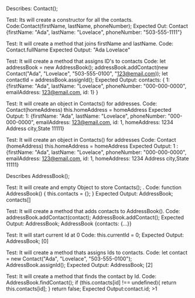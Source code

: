 Describes: Contact();

Test: Its will create a constructor for all the contacts.
Code:Contact(firstName, lastName, phoneNumber);
Expected Out: Contact {firstName: "Ada", lastName: "Lovelace", phoneNumber: "503-555-1111"}

Test: It will create a method that joins firstName and lastName.
Code: Contact.fullName
Expected Output: "Ada Lovelace"

Test: It will create a method that assigns ID's to contacts
Code: let addressBook = new AddressBook();
addressBook.addContact(new Contact("Ada", "Lovelace", "503-555-0100", "123@email.com));
let contactId = addressBook.assignId();
Expected Output: contacts: {
    1: {firstName: "Ada", lastName: "Lovelace", phoneNumber: "000-000-0000", emailAddress: 123@email.com, id: 1}
}

Test: It will create an object in Contacts() for addresses.
Code: Contact(homeAddress)
this.homeAddress = homeAddress 
Expected Output: 1: {firstName: "Ada", lastName: "Lovelace", phoneNumber: "000-000-0000", emailAddress: 123@email.com, id: 1, homeAddress: 1234 Address city,State 11111}

Test: It will create an object in Contacts() for addresses
Code: Contact (homeAddress)
this.homeAddress = homeAddress
Expected Output: 1 : {firstName: "Ada", lastName: "Lovelace", phoneNumber: "000-000-0000", emailAddress: 123@email.com, id: 1, homeAddress: 1234 Address city,State 11111}



Describes AddressBook();

Test: It will create and empty Object to store Contacts(); .
Code: function AddressBook() { this.contacts = {}; }
Expected Output: AddressBook; 
            contacts[]

Test: It will create a method that adds contacts to AddressBook().
Code: addressBook.addContact(contact);
AddressBook.addContact();
Expected Output: AddressBook;
                AddressBook {contacts: {…}}

Test: It will start current Id at 0
Code: this.currentId = 0;
Expected Output: AddressBook; [0]

Test: It will create a method thats assigns Ids to contacts.
Code: let contact = new Contact("Ada", "Lovelace", "503-555-0100");
AddressBook.assignId();
Expected Output: AddressBook; [2]

Test: It will create a method that finds the contact by Id.
Code: AddressBook.findContact();
if (this.contacts[id] !== undefined){
    return this.contacts[id];
}
return false;
Expected Output:contact.id;
               >1 
